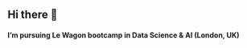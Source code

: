 ## Hi there 👋

#### I’m pursuing Le Wagon bootcamp in Data Science & AI (London, UK)

<!--
**ExMachinaWav/ExMachinaWav** is a ✨ _special_ ✨ repository because its `README.md` (this file) appears on your GitHub profile.

- 👯 I’m looking to collaborate on ...
- 📫 How to reach me: ...
